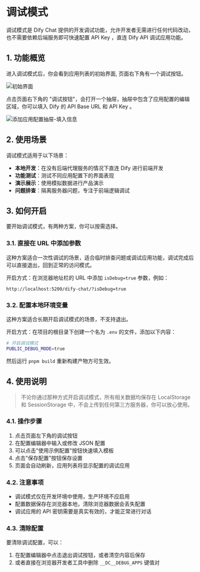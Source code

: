 # 调试模式

调试模式是 Dify Chat 提供的开发调试功能，允许开发者无需进行任何代码改动，也不需要依赖后端服务即可快速配置 API Key ，直连 Dify API 调试应用功能。

## 1. 功能概览

进入调试模式后，你会看到应用列表的初始界面, 页面右下角有一个调试按钮。

![初始界面](/guide__debug_mode_main.png)

点击页面右下角的 "调试按钮"，会打开一个抽屉，抽屉中包含了应用配置的编辑区域，你可以填入 Dify 的 API Base URL 和 API Key 。

![添加应用配置抽屉-填入信息](/guide__debug_mode_data_fulfilled.png)

## 2. 使用场景

调试模式适用于以下场景：

- **本地开发**：在没有后端代理服务的情况下直连 Dify 进行前端开发
- **功能测试**：测试不同应用配置下的界面表现
- **演示展示**：使用模拟数据进行产品演示
- **问题排查**：隔离服务器问题，专注于前端逻辑调试

## 3. 如何开启

要开始调试模式，有两种方案，你可以按需选择。

### 3.1. 直接在 URL 中添加参数

这种方案适合一次性调试的场景，适合临时排查问题或调试应用功能，调试完成后可以直接退出，回到正常的访问模式。

开启方式：在浏览器地址栏的 URL 中添加 `isDebug=true` 参数，例如：

```
http://localhost:5200/dify-chat/?isDebug=true
```

### 3.2. 配置本地环境变量

这种方案适合长期开启调试模式的场景，不支持退出。

开启方式：在项目的根目录下创建一个名为 `.env` 的文件，添加以下内容：

```bash
# 开启调试模式
PUBLIC_DEBUG_MODE=true
```

然后运行 `pnpm build` 重新构建产物方可生效。

## 4. 使用说明

> 不论你通过那种方式开启调试模式，所有相关数据均保存在 LocalStorage 和 SessionStorage 中，不会上传到任何第三方服务器，你可以放心使用。

### 4.1. 操作步骤

1. 点击页面左下角的调试按钮
2. 在配置编辑器中输入或修改 JSON 配置
3. 可以点击"使用示例配置"按钮快速填入模板
4. 点击"保存配置"按钮保存设置
5. 页面会自动刷新，应用列表将显示配置的调试应用

### 4.2. 注意事项

- 调试模式仅在开发环境中使用，生产环境不应启用
- 配置数据保存在浏览器本地，清除浏览器数据会丢失配置
- 调试应用的 API 密钥需要是真实有效的，才能正常进行对话

### 4.3. 清除配置

要清除调试配置，可以：

1. 在配置编辑器中点击退出调试按钮，或者清空内容后保存
2. 或者直接在浏览器开发者工具中删除 `__DC__DEBUG_APPS` 键值对
